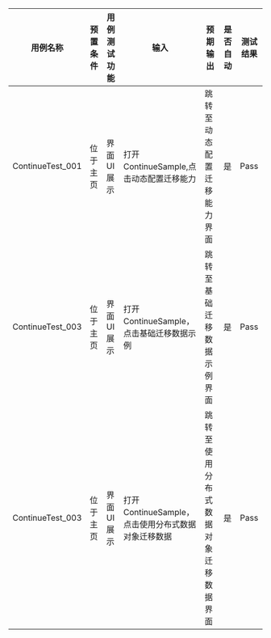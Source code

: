 | 用例名称         | 预置条件 | 用例测试功能 | 输入                                               | 预期输出                             | 是否自动 | 测试结果 |
| ---------------- | -------- | ------------ | -------------------------------------------------- | ------------------------------------ | -------- | -------- |
| ContinueTest_001 | 位于主页 | 界面UI展示   | 打开ContinueSample,点击动态配置迁移能力            | 跳转至动态配置迁移能力界面           | 是       | Pass     |
| ContinueTest_003 | 位于主页 | 界面UI展示   | 打开ContinueSample，点击基础迁移数据示例           | 跳转至基础迁移数据示例界面           | 是       | Pass     |
| ContinueTest_003 | 位于主页 | 界面UI展示   | 打开ContinueSample，点击使用分布式数据对象迁移数据 | 跳转至使用分布式数据对象迁移数据界面 | 是       | Pass     |